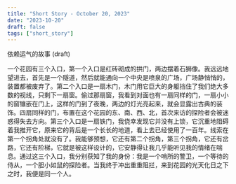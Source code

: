 ```yaml
---
title: "Short Story - October 20, 2023"
date: "2023-10-20"
draft: false
tags: ["short_story"]
---
```

依赖运气的故事 (draft)

一个花园有三个入口，第一个入口是红砖砌成的拱门，两边摆着石狮像。我远远地望进去，首先是一个隧道，然后就能通向一个中央是喷泉的广场，广场静悄悄的，装置都被废弃了。第二个入口是一扇木门，木门用它巨大的身躯挡住了我们绝大多数的视线，只剩下一扇窗。偷过那扇窗，我看到对面也有一扇同样的门，一扇小小的窗镶嵌在门上，这样的门到了夜晚，两边的灯光亮起来，就会显露出古典的装饰。四扇同样的门，布置在这个花园的东、南、西、北，首次来访的探险者会被迷惑得失去方向。第三个入口是一扇铁门，我侥幸发现它并没有上锁，它沉重地阻碍着我推开它，原来它的背后是一个长长的地道，看上去已经使用了一百年。线索在第一个拐角处就没有了。我能够预想，它还有第二个拐角，第三个拐角，它还有岔路，它还有阶梯，它就是被这样设计的，它安静得让我几乎能听见我的情绪在喘息。通过这三个入口，我分别获知了我的身份：我是一个哨所的警卫，一个等待的侍从，一个胆小如鼠的探险者。当我终于冲出重重阻拦，来到花园的光天化日之下之时，我便是同一个人。